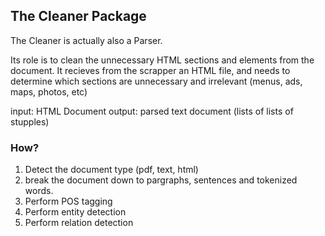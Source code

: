 ## The Cleaner Package
The Cleaner is actually also a Parser.

Its role is to clean the unnecessary HTML sections and elements from the document.
It recieves from the scrapper an HTML file, and needs to determine which sections are unnecessary and irrelevant (menus, ads, maps, photos, etc)

input: HTML Document
output: parsed text document (lists of lists of stupples)

### How?
1. Detect the document type (pdf, text, html)
2. break the document down to pargraphs, sentences and tokenized words.
3. Perform POS tagging
4. Perform entity detection
5. Perform relation detection
